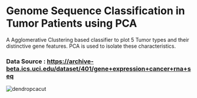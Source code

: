 # Genome Sequence Classification in Tumor Patients using PCA

A Agglomerative Clustering based classifier to plot 5 Tumor types and their distinctive gene features. PCA is used to isolate these characteristics.

### Data Source : https://archive-beta.ics.uci.edu/dataset/401/gene+expression+cancer+rna+seq

![dendropcacut](https://github.com/user-attachments/assets/652dcbb6-4c0e-4882-916d-39335525b5a0)
